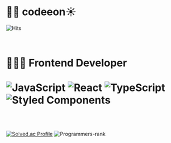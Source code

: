 # 👋🏻 codeeon☀️
![Hits](https://hits.seeyoufarm.com/api/count/incr/badge.svg?url=https%3A%2F%2Fgithub.com%2Fcodeeon&count_bg=%23877EFF&title_bg=%237CCEDF&icon=&icon_color=%233D2626&title=visits&edge_flat=false)

<br/>

# 🧑🏻‍💻 Frontend Developer <br/><br/> ![JavaScript](https://img.shields.io/badge/javascript-%23F7DF1E?style=for-the-badge&logo=javascript&logoColor=black) ![React](https://img.shields.io/badge/react-%2361DAFB?style=for-the-badge&logo=react&logoColor=black) ![TypeScript](https://img.shields.io/badge/typescript-%233178C6?style=for-the-badge&logo=typescript&logoColor=white) ![Styled Components](https://img.shields.io/badge/styled%20components-%23DB7093?style=for-the-badge&logo=styledcomponents&logoColor=white) <br/>
<br/><br/>

<!--
**codeeon/codeeon** is a ✨ _special_ ✨ repository because its `README.md` (this file) appears on your GitHub profile.

Here are some ideas to get you started:

- 🔭 I’m currently working on ...
- 🌱 I’m currently learning ...
- 👯 I’m looking to collaborate on ...
- 🤔 I’m looking for help with ...
- 💬 Ask me about ...
- 📫 How to reach me: ...
- 😄 Pronouns: ...
- ⚡ Fun fact: ...
-->

[![Solved.ac Profile](http://mazassumnida.wtf/api/v2/generate_badge?boj=yeon_develop)](https://solved.ac/yeon_develop/)
![Programmers-rank](https://github.com/codeeon/github-programmers-rank/blob/master/lib/result.svg)
